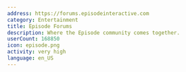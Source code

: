 ```yaml
---
address: https://forums.episodeinteractive.com
category: Entertainment
title: Episode Forums
description: Where the Episode community comes together.
userCount: 168850
icon: episode.png
activity: very high
language: en_US
---
```

